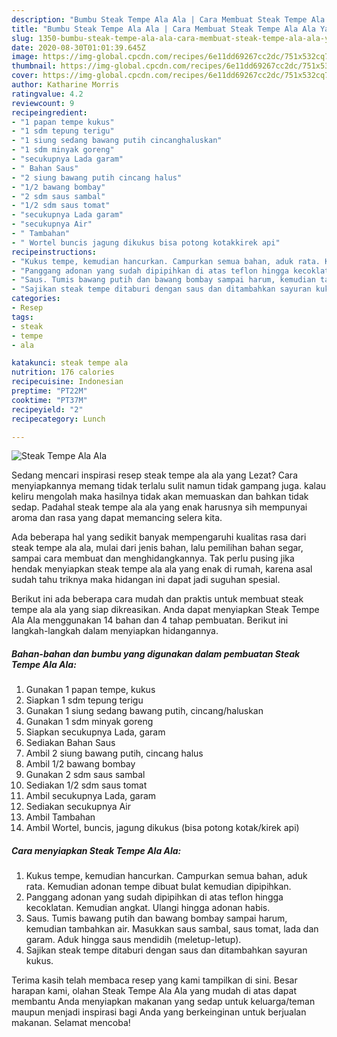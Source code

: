 ```yaml
---
description: "Bumbu Steak Tempe Ala Ala | Cara Membuat Steak Tempe Ala Ala Yang Lezat Sekali"
title: "Bumbu Steak Tempe Ala Ala | Cara Membuat Steak Tempe Ala Ala Yang Lezat Sekali"
slug: 1350-bumbu-steak-tempe-ala-ala-cara-membuat-steak-tempe-ala-ala-yang-lezat-sekali
date: 2020-08-30T01:01:39.645Z
image: https://img-global.cpcdn.com/recipes/6e11dd69267cc2dc/751x532cq70/steak-tempe-ala-ala-foto-resep-utama.jpg
thumbnail: https://img-global.cpcdn.com/recipes/6e11dd69267cc2dc/751x532cq70/steak-tempe-ala-ala-foto-resep-utama.jpg
cover: https://img-global.cpcdn.com/recipes/6e11dd69267cc2dc/751x532cq70/steak-tempe-ala-ala-foto-resep-utama.jpg
author: Katharine Morris
ratingvalue: 4.2
reviewcount: 9
recipeingredient:
- "1 papan tempe kukus"
- "1 sdm tepung terigu"
- "1 siung sedang bawang putih cincanghaluskan"
- "1 sdm minyak goreng"
- "secukupnya Lada garam"
- " Bahan Saus"
- "2 siung bawang putih cincang halus"
- "1/2 bawang bombay"
- "2 sdm saus sambal"
- "1/2 sdm saus tomat"
- "secukupnya Lada garam"
- "secukupnya Air"
- " Tambahan"
- " Wortel buncis jagung dikukus bisa potong kotakkirek api"
recipeinstructions:
- "Kukus tempe, kemudian hancurkan. Campurkan semua bahan, aduk rata. Kemudian adonan tempe dibuat bulat kemudian dipipihkan."
- "Panggang adonan yang sudah dipipihkan di atas teflon hingga kecoklatan. Kemudian angkat. Ulangi hingga adonan habis."
- "Saus. Tumis bawang putih dan bawang bombay sampai harum, kemudian tambahkan air. Masukkan saus sambal, saus tomat, lada dan garam. Aduk hingga saus mendidih (meletup-letup)."
- "Sajikan steak tempe ditaburi dengan saus dan ditambahkan sayuran kukus."
categories:
- Resep
tags:
- steak
- tempe
- ala

katakunci: steak tempe ala 
nutrition: 176 calories
recipecuisine: Indonesian
preptime: "PT22M"
cooktime: "PT37M"
recipeyield: "2"
recipecategory: Lunch

---
```



![Steak Tempe Ala Ala](https://img-global.cpcdn.com/recipes/6e11dd69267cc2dc/751x532cq70/steak-tempe-ala-ala-foto-resep-utama.jpg)

Sedang mencari inspirasi resep steak tempe ala ala yang Lezat? Cara menyiapkannya memang tidak terlalu sulit namun tidak gampang juga. kalau keliru mengolah maka hasilnya tidak akan memuaskan dan bahkan tidak sedap. Padahal steak tempe ala ala yang enak harusnya sih mempunyai aroma dan rasa yang dapat memancing selera kita.

Ada beberapa hal yang sedikit banyak mempengaruhi kualitas rasa dari steak tempe ala ala, mulai dari jenis bahan, lalu pemilihan bahan segar, sampai cara membuat dan menghidangkannya. Tak perlu pusing jika hendak menyiapkan steak tempe ala ala yang enak di rumah, karena asal sudah tahu triknya maka hidangan ini dapat jadi suguhan spesial.




Berikut ini ada beberapa cara mudah dan praktis untuk membuat steak tempe ala ala yang siap dikreasikan. Anda dapat menyiapkan Steak Tempe Ala Ala menggunakan 14 bahan dan 4 tahap pembuatan. Berikut ini langkah-langkah dalam menyiapkan hidangannya.

<!--inarticleads1-->

##### Bahan-bahan dan bumbu yang digunakan dalam pembuatan Steak Tempe Ala Ala:

1. Gunakan 1 papan tempe, kukus
1. Siapkan 1 sdm tepung terigu
1. Gunakan 1 siung sedang bawang putih, cincang/haluskan
1. Gunakan 1 sdm minyak goreng
1. Siapkan secukupnya Lada, garam
1. Sediakan  Bahan Saus
1. Ambil 2 siung bawang putih, cincang halus
1. Ambil 1/2 bawang bombay
1. Gunakan 2 sdm saus sambal
1. Sediakan 1/2 sdm saus tomat
1. Ambil secukupnya Lada, garam
1. Sediakan secukupnya Air
1. Ambil  Tambahan
1. Ambil  Wortel, buncis, jagung dikukus (bisa potong kotak/kirek api)




<!--inarticleads2-->

##### Cara menyiapkan Steak Tempe Ala Ala:

1. Kukus tempe, kemudian hancurkan. Campurkan semua bahan, aduk rata. Kemudian adonan tempe dibuat bulat kemudian dipipihkan.
1. Panggang adonan yang sudah dipipihkan di atas teflon hingga kecoklatan. Kemudian angkat. Ulangi hingga adonan habis.
1. Saus. Tumis bawang putih dan bawang bombay sampai harum, kemudian tambahkan air. Masukkan saus sambal, saus tomat, lada dan garam. Aduk hingga saus mendidih (meletup-letup).
1. Sajikan steak tempe ditaburi dengan saus dan ditambahkan sayuran kukus.




Terima kasih telah membaca resep yang kami tampilkan di sini. Besar harapan kami, olahan Steak Tempe Ala Ala yang mudah di atas dapat membantu Anda menyiapkan makanan yang sedap untuk keluarga/teman maupun menjadi inspirasi bagi Anda yang berkeinginan untuk berjualan makanan. Selamat mencoba!

